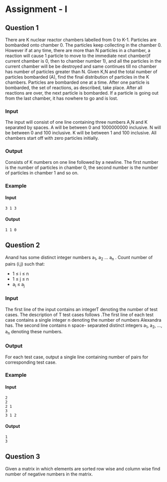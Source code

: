 # Assignment - I

## Question 1

There are K nuclear reactor chambers labelled from 0 to K-1. Particles are bombarded onto
chamber 0. The particles keep collecting in the chamber 0. However if at any time, there are
more than N particles in a chamber, a reaction will cause 1 particle to move to the immediate
next chamber(if current chamber is 0, then to chamber number 1), and all the particles in the
current chamber will be be destroyed and same continues till no chamber has number of
particles greater than N. Given K,N and the total number of particles bombarded (A), find the final
distribution of particles in the K chambers. Particles are bombarded one at a time. After one
particle is bombarded, the set of reactions, as described, take place. After all reactions are over,
the next particle is bombarded. If a particle is going out from the last chamber, it has nowhere to
go and is lost.

### Input

The input will consist of one line containing three numbers A,N and K separated by spaces. A will
be between 0 and 1000000000 inclusive. N will be between 0 and 100 inclusive. K will be
between 1 and 100 inclusive. All chambers start off with zero particles initially.

### Output

Consists of K numbers on one line followed by a newline. The first number is the number of
particles in chamber 0, the second number is the number of particles in chamber 1 and so on.

### Example

#### Input

`3 1 3`

#### Output

`1 1 0`

## Question 2

Anand has some distinct integer numbers a<sub>1</sub>, a<sub>2</sub> ... a<sub>n</sub> . Count number of pairs (i,j) such that:

* 1 &le; i &le; n
* 1 &le; j &le; n
* a<sub>i</sub> &le; a<sub>j</sub>

### Input

The first line of the input contains an integerT denoting the number of test cases. The
description of T test cases follows .The first line of each test case contains a single
integer n denoting the number of numbers Alexandra has. The second line contains n space-
separated distinct integers a<sub>1</sub>, a<sub>2</sub>, ..., a<sub>n</sub> denoting these numbers.

### Output

For each test case, output a single line containing number of pairs for corresponding test case.

### Example

#### Input

```
2
2
2 1
3
3 1 2
```

#### Output

```
1
3
```

## Question 3

Given a matrix in which elements are sorted row wise and column wise find number of negative
numbers in the matrix.

